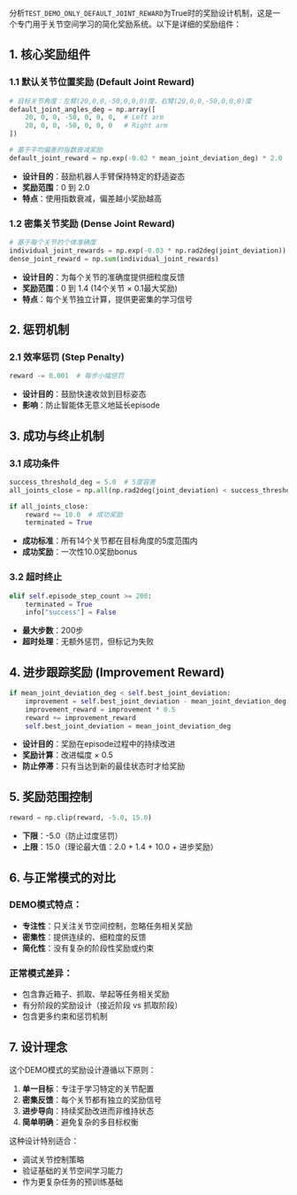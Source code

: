 分析`TEST_DEMO_ONLY_DEFAULT_JOINT_REWARD`为True时的奖励设计机制，这是一个专门用于关节空间学习的简化奖励系统。以下是详细的奖励组件：

## 1. **核心奖励组件**

### 1.1 默认关节位置奖励 (Default Joint Reward)
```python
# 目标关节角度：左臂(20,0,0,-50,0,0,0)度，右臂(20,0,0,-50,0,0,0)度
default_joint_angles_deg = np.array([
    20, 0, 0, -50, 0, 0, 0,  # Left arm
    20, 0, 0, -50, 0, 0, 0   # Right arm
])

# 基于平均偏差的指数衰减奖励
default_joint_reward = np.exp(-0.02 * mean_joint_deviation_deg) * 2.0
```
- **设计目的**：鼓励机器人手臂保持特定的舒适姿态
- **奖励范围**：0 到 2.0
- **特点**：使用指数衰减，偏差越小奖励越高

### 1.2 密集关节奖励 (Dense Joint Reward)
```python
# 基于每个关节的个体准确度
individual_joint_rewards = np.exp(-0.03 * np.rad2deg(joint_deviation)) * 0.1
dense_joint_reward = np.sum(individual_joint_rewards)
```
- **设计目的**：为每个关节的准确度提供细粒度反馈
- **奖励范围**：0 到 1.4 (14个关节 × 0.1最大奖励)
- **特点**：每个关节独立计算，提供更密集的学习信号

## 2. **惩罚机制**

### 2.1 效率惩罚 (Step Penalty)
```python
reward -= 0.001  # 每步小幅惩罚
```
- **设计目的**：鼓励快速收敛到目标姿态
- **影响**：防止智能体无意义地延长episode

## 3. **成功与终止机制**

### 3.1 成功条件
```python
success_threshold_deg = 5.0  # 5度容差
all_joints_close = np.all(np.rad2deg(joint_deviation) < success_threshold_deg)

if all_joints_close:
    reward += 10.0  # 成功奖励
    terminated = True
```
- **成功标准**：所有14个关节都在目标角度的5度范围内
- **成功奖励**：一次性10.0奖励bonus

### 3.2 超时终止
```python
elif self.episode_step_count >= 200:
    terminated = True
    info["success"] = False
```
- **最大步数**：200步
- **超时处理**：无额外惩罚，但标记为失败

## 4. **进步跟踪奖励 (Improvement Reward)**

```python
if mean_joint_deviation_deg < self.best_joint_deviation:
    improvement = self.best_joint_deviation - mean_joint_deviation_deg
    improvement_reward = improvement * 0.5
    reward += improvement_reward
    self.best_joint_deviation = mean_joint_deviation_deg
```
- **设计目的**：奖励在episode过程中的持续改进
- **奖励计算**：改进幅度 × 0.5
- **防止停滞**：只有当达到新的最佳状态时才给奖励

## 5. **奖励范围控制**

```python
reward = np.clip(reward, -5.0, 15.0)
```
- **下限**：-5.0（防止过度惩罚）
- **上限**：15.0（理论最大值：2.0 + 1.4 + 10.0 + 进步奖励）

## 6. **与正常模式的对比**

### DEMO模式特点：
- **专注性**：只关注关节空间控制，忽略任务相关奖励
- **密集性**：提供连续的、细粒度的反馈
- **简化性**：没有复杂的阶段性奖励或约束

### 正常模式差异：
- 包含靠近箱子、抓取、举起等任务相关奖励
- 有分阶段的奖励设计（接近阶段 vs 抓取阶段）
- 包含更多约束和惩罚机制

## 7. **设计理念**

这个DEMO模式的奖励设计遵循以下原则：

1. **单一目标**：专注于学习特定的关节配置
2. **密集反馈**：每个关节都有独立的奖励信号
3. **进步导向**：持续奖励改进而非维持状态
4. **简单明确**：避免复杂的多目标权衡

这种设计特别适合：
- 调试关节控制策略
- 验证基础的关节空间学习能力
- 作为更复杂任务的预训练基础